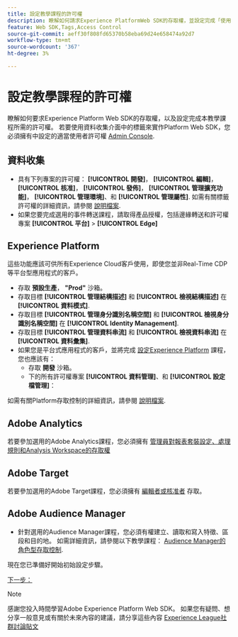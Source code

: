 ```yaml
---
title: 設定教學課程的許可權
description: 瞭解如何請求Experience PlatformWeb SDK的存取權，並設定完成「使用Web SDK實作Adobe Experience Cloud」教學課程所需的許可權。
feature: Web SDK,Tags,Access Control
source-git-commit: aeff30f808fd65370b58eba69d24e658474a92d7
workflow-type: tm+mt
source-wordcount: '367'
ht-degree: 3%

---
```


# 設定教學課程的許可權

瞭解如何要求Experience Platform Web SDK的存取權，以及設定完成本教學課程所需的許可權。 若要使用資料收集介面中的標籤來實作Platform Web SDK，您必須擁有中設定的適當使用者許可權 [Admin Console](https://adminconsole.adobe.com).

## 資料收集

* 具有下列專案的許可權： **[!UICONTROL 開發]**， **[!UICONTROL 編輯]**， **[!UICONTROL 核准]**， **[!UICONTROL 發佈]**， **[!UICONTROL 管理擴充功能]**， **[!UICONTROL 管理環境]**、和 **[!UICONTROL 管理屬性]**. 如需有關標籤許可權的詳細資訊，請參閱 [說明檔案](https://experienceleague.adobe.com/en/docs/experience-platform/tags/admin/user-permissions).
* 如果您要完成選用的事件轉送課程，請取得產品授權，包括邊緣轉送和許可權專案 **[!UICONTROL 平台]** > **[!UICONTROL Edge]**

## Experience Platform

這些功能應該可供所有Experience Cloud客戶使用，即使您並非Real-Time CDP等平台型應用程式的客戶。

* 存取 **預設生產**， **&quot;Prod&quot;** 沙箱。
* 存取目標 **[!UICONTROL 管理結構描述]** 和 **[!UICONTROL 檢視結構描述]** 在 **[!UICONTROL 資料模式]**.
* 存取目標 **[!UICONTROL 管理身分識別名稱空間]** 和 **[!UICONTROL 檢視身分識別名稱空間]** 在 **[!UICONTROL Identity Management]**.
* 存取目標 **[!UICONTROL 管理資料串流]** 和 **[!UICONTROL 檢視資料串流]** 在 **[!UICONTROL 資料彙集]**.
* 如果您是平台式應用程式的客戶，並將完成 [設定Experience Platform](setup-experience-platform.md) 課程，您也應該有：
   * 存取 **開發** 沙箱。
   * 下的所有許可權專案 **[!UICONTROL 資料管理]**、和 **[!UICONTROL 設定檔管理]**：


如需有關Platform存取控制的詳細資訊，請參閱 [說明檔案](https://experienceleague.adobe.com/en/docs/experience-platform/access-control/home).

## Adobe Analytics

若要參加選用的Adobe Analytics課程，您必須擁有 [管理員對報表套裝設定、處理規則和Analysis Workspace的存取權](https://experienceleague.adobe.com/en/docs/analytics/admin/admin-console/home)

## Adobe Target

若要參加選用的Adobe Target課程，您必須擁有 [編輯者或核准者](https://experienceleague.adobe.com/docs/target/using/administer/manage-users/enterprise/properties-overview.html#section_8C425E43E5DD4111BBFC734A2B7ABC80) 存取。

## Adobe Audience Manager

* 針對選用的Audience Manager課程，您必須有權建立、讀取和寫入特徵、區段和目的地。 如需詳細資訊，請參閱以下教學課程： [Audience Manager的角色型存取控制](https://experienceleague.adobe.com/en/docs/audience-manager-learn/tutorials/setup-and-admin/user-management/setting-permissions-with-role-based-access-control).

現在您已準備好開始初始設定步驟。

[下一步： ](configure-schemas.md)

>[!NOTE]
>
>感謝您投入時間學習Adobe Experience Platform Web SDK。 如果您有疑問、想分享一般意見或有關於未來內容的建議，請分享這些內容 [Experience League社群討論貼文](https://experienceleaguecommunities.adobe.com/t5/adobe-experience-platform-launch/tutorial-discussion-implement-adobe-experience-cloud-with-web/td-p/444996)
